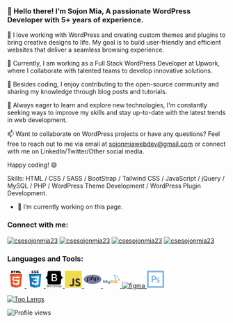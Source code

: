 ### 👋 Hello there! I’m Sojon Mia, A passionate WordPress Developer with 5+ years of experience.

🔧 I love working with WordPress and creating custom themes and plugins to bring creative designs to life. My goal is to build user-friendly and efficient websites that deliver a seamless browsing experience.

💼 Currently, I am working as a Full Stack WordPress Developer at Upwork, where I collaborate with talented teams to develop innovative solutions.

🚀 Besides coding, I enjoy contributing to the open-source community and sharing my knowledge through blog posts and tutorials.

🌱 Always eager to learn and explore new technologies, I'm constantly seeking ways to improve my skills and stay up-to-date with the latest trends in web development.

📫 Want to collaborate on WordPress projects or have any questions? Feel free to reach out to me via email at sojonmiawebdev@gmail.com or connect with me on LinkedIn/Twitter/Other social media.

Happy coding! 😄

Skills: HTML / CSS / SASS / BootStrap / Tailwind CSS / JavaScript / jQuery / MySQL / PHP / WordPress Theme Development / WordPress Plugin Development.

- 🔭 I’m currently working on this page.

<h3 align="left">Connect with me:</h3>
<p align="left">
<a href="https://linkedin.com/in/csesojonmia23" target="blank"><img align="center" src="https://raw.githubusercontent.com/rahuldkjain/github-profile-readme-generator/master/src/images/icons/Social/linked-in-alt.svg" alt="csesojonmia23" height="30" width="40" /></a>
<a href="https://instagram.com/csesojonmia23" target="blank"><img align="center" src="https://raw.githubusercontent.com/rahuldkjain/github-profile-readme-generator/master/src/images/icons/Social/instagram.svg" alt="csesojonmia23" height="30" width="40" /></a>
<a href="https://twitter.com/csesojonmia23" target="blank"><img align="center" src="https://raw.githubusercontent.com/rahuldkjain/github-profile-readme-generator/master/src/images/icons/Social/twitter.svg" alt="csesojonmia23" height="30" width="40" /></a>
<a href="https://fb.com/csesojonmia23" target="blank"><img align="center" src="https://raw.githubusercontent.com/rahuldkjain/github-profile-readme-generator/master/src/images/icons/Social/facebook.svg" alt="csesojonmia23" height="30" width="40" /></a>
</p>

<h3 align="left">Languages and Tools:</h3>
<p align="left"> 
<a href="https://www.w3.org/html/" target="_blank" rel="noreferrer"> <img src="https://raw.githubusercontent.com/devicons/devicon/master/icons/html5/html5-original-wordmark.svg" alt="html5" width="40" height="40"/> </a> 
<a href="https://www.w3schools.com/css/" target="_blank" rel="noreferrer"> <img src="https://raw.githubusercontent.com/devicons/devicon/master/icons/css3/css3-original-wordmark.svg" alt="css3" width="40" height="40"/> </a> 
<a href="https://getbootstrap.com" target="_blank" rel="noreferrer"> <img src="https://raw.githubusercontent.com/devicons/devicon/master/icons/bootstrap/bootstrap-plain-wordmark.svg" alt="bootstrap" width="40" height="40"/> </a> 
<a href="https://developer.mozilla.org/en-US/docs/Web/JavaScript" target="_blank" rel="noreferrer"> <img src="https://raw.githubusercontent.com/devicons/devicon/master/icons/javascript/javascript-original.svg" alt="javascript" width="40" height="40"/> </a> 
<a href="https://www.php.net" target="_blank" rel="noreferrer"> <img src="https://raw.githubusercontent.com/devicons/devicon/master/icons/php/php-original.svg" alt="php" width="40" height="40"/> </a>
<a href="https://www.mysql.com/" target="_blank" rel="noreferrer"> <img src="https://raw.githubusercontent.com/devicons/devicon/master/icons/mysql/mysql-original-wordmark.svg" alt="mysql" width="40" height="40"/> </a> 
<a href="https://www.figma.com/" target="_blank" rel="noreferrer"> <img src="https://www.vectorlogo.zone/logos/figma/figma-icon.svg" alt="figma" width="40" height="40"/> </a> 
<a href="https://www.photoshop.com/en" target="_blank" rel="noreferrer"> <img src="https://raw.githubusercontent.com/devicons/devicon/master/icons/photoshop/photoshop-line.svg" alt="photoshop" width="40" height="40"/> </a> 
 </p>


[![Top Langs](https://github-readme-stats.vercel.app/api/top-langs/?username=csesojonmia23)](https://github.com/anuraghazra/github-readme-stats)

![Profile views](https://gpvc.arturio.dev/csesojonmia23)  
